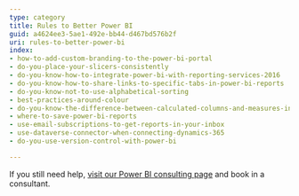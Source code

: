 ```yaml
---
type: category
title: Rules to Better Power BI
guid: a4624ee3-5ae1-492e-bb44-d467bd576b2f
uri: rules-to-better-power-bi
index:
- how-to-add-custom-branding-to-the-power-bi-portal
- do-you-place-your-slicers-consistently
- do-you-know-how-to-integrate-power-bi-with-reporting-services-2016
- do-you-know-how-to-share-links-to-specific-tabs-in-power-bi-reports
- do-you-know-not-to-use-alphabetical-sorting
- best-practices-around-colour
- do-you-know-the-difference-between-calculated-columns-and-measures-in-power-bi
- where-to-save-power-bi-reports
- use-email-subscriptions-to-get-reports-in-your-inbox
- use-dataverse-connector-when-connecting-dynamics-365
- do-you-use-version-control-with-power-bi

---
```

If you still need help, [visit our Power BI consulting page](https&#58;//www.ssw.com.au/ssw/Consulting/Power-BI.aspx) and book in a consultant.

